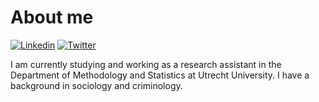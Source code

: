 # About me
[![Linkedin](https://raw.githubusercontent.com/terrymyc/markup2020/e84e185d87f20bc11dd930df5e7c1c65893a1d95/Yongchao/Assignment%201/linkedin-box-fill.svg)](https://www.linkedin.com/in/yongchao-ma/) [![Twitter](https://raw.githubusercontent.com/terrymyc/markup2020/e84e185d87f20bc11dd930df5e7c1c65893a1d95/Yongchao/Assignment%201/twitter-fill.svg)](https://twitter.com/terrymyc)

I am currently studying and working as a research assistant in the Department of Methodology and Statistics at Utrecht University. I have a background in sociology and criminology.
